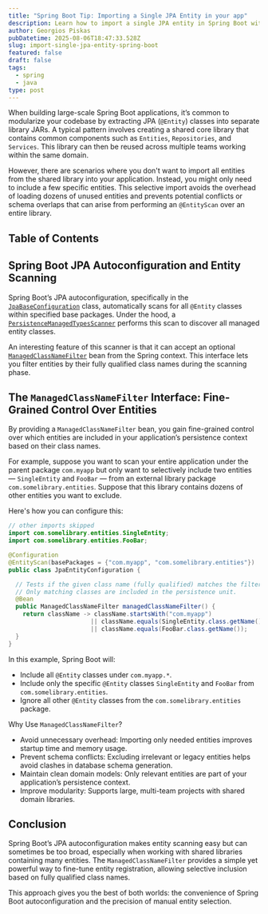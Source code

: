```yaml
---
title: "Spring Boot Tip: Importing a Single JPA Entity in your app"
description: Learn how to import a single JPA entity in Spring Boot without scanning entire packages.
author: Georgios Piskas
pubDatetime: 2025-08-06T18:47:33.528Z
slug: import-single-jpa-entity-spring-boot
featured: false
draft: false
tags:
  - spring
  - java
type: post
---
```


When building large-scale Spring Boot applications, it’s common to modularize your codebase by extracting JPA (`@Entity`) classes into separate library JARs. A typical pattern involves creating a shared core library that contains common components such as `Entities`, `Repositories`, and `Services`. This library can then be reused across multiple teams working within the same domain.

However, there are scenarios where you don't want to import all entities from the shared library into your application. Instead, you might only need to include a few specific entities. This selective import avoids the overhead of loading dozens of unused entities and prevents potential conflicts or schema overlaps that can arise from performing an `@EntityScan` over an entire library.

## Table of Contents

## Spring Boot JPA Autoconfiguration and Entity Scanning

Spring Boot’s JPA autoconfiguration, specifically in the [`JpaBaseConfiguration`](https://docs.spring.io/spring-boot/api/java/org/springframework/boot/autoconfigure/orm/jpa/JpaBaseConfiguration.html) class, automatically scans for all `@Entity` classes within specified base packages. Under the hood, a [`PersistenceManagedTypesScanner`](https://docs.spring.io/spring-framework/docs/current/javadoc-api/org/springframework/orm/jpa/persistenceunit/PersistenceManagedTypesScanner.html) performs this scan to discover all managed entity classes.

An interesting feature of this scanner is that it can accept an optional [`ManagedClassNameFilter`](https://docs.spring.io/spring-framework/docs/current/javadoc-api/org/springframework/orm/jpa/persistenceunit/ManagedClassNameFilter.html) bean from the Spring context. This interface lets you filter entities by their fully qualified class names during the scanning phase.

## The `ManagedClassNameFilter` Interface: Fine-Grained Control Over Entities

By providing a `ManagedClassNameFilter` bean, you gain fine-grained control over which entities are included in your application’s persistence context based on their class names.

For example, suppose you want to scan your entire application under the parent package `com.myapp` but only want to selectively include two entities — `SingleEntity` and `FooBar` — from an external library package `com.somelibrary.entities`. Suppose that this library contains dozens of other entities you want to exclude.

Here's how you can configure this:

```java
// other imports skipped
import com.somelibrary.entities.SingleEntity;
import com.somelibrary.entities.FooBar;

@Configuration
@EntityScan(basePackages = {"com.myapp", "com.somelibrary.entities"})
public class JpaEntityConfiguration {

  // Tests if the given class name (fully qualified) matches the filter.
  // Only matching classes are included in the persistence unit.
  @Bean
  public ManagedClassNameFilter managedClassNameFilter() {
    return className -> className.startsWith("com.myapp")
                       || className.equals(SingleEntity.class.getName())
                       || className.equals(FooBar.class.getName());
  }
}
```

In this example, Spring Boot will:

- Include all `@Entity` classes under `com.myapp.*`.
- Include only the specific `@Entity` classes `SingleEntity` and `FooBar` from `com.somelibrary.entities`.
- Ignore all other `@Entity` classes from the `com.somelibrary.entities` package.

 Why Use `ManagedClassNameFilter`?

- Avoid unnecessary overhead: Importing only needed entities improves startup time and memory usage.
- Prevent schema conflicts: Excluding irrelevant or legacy entities helps avoid clashes in database schema generation.
- Maintain clean domain models: Only relevant entities are part of your application’s persistence context.
- Improve modularity: Supports large, multi-team projects with shared domain libraries.

## Conclusion

Spring Boot’s JPA autoconfiguration makes entity scanning easy but can sometimes be too broad, especially when working with shared libraries containing many entities. The `ManagedClassNameFilter` provides a simple yet powerful way to fine-tune entity registration, allowing selective inclusion based on fully qualified class names.

This approach gives you the best of both worlds: the convenience of Spring Boot autoconfiguration and the precision of manual entity selection.
